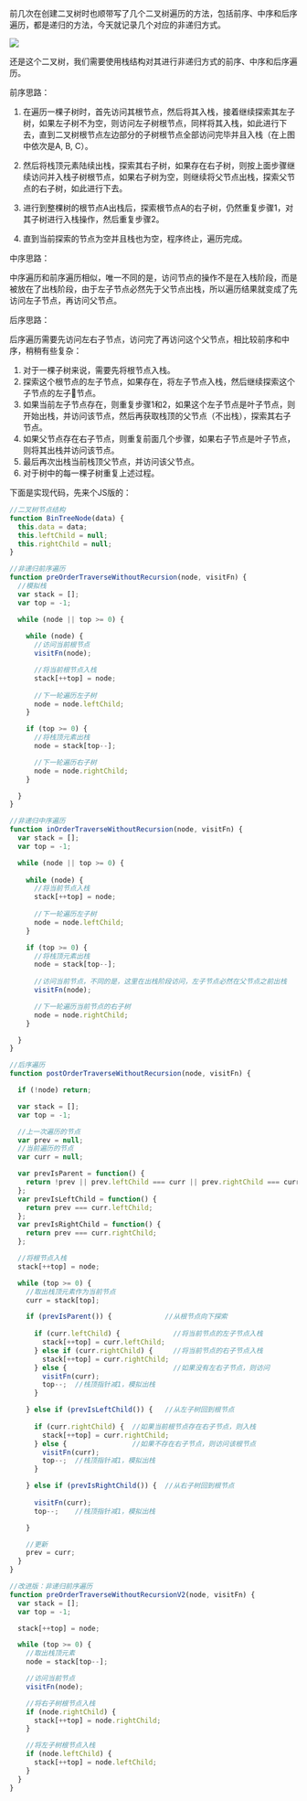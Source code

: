 前几次在创建二叉树时也顺带写了几个二叉树遍历的方法，包括前序、中序和后序遍历，都是递归的方法，今天就记录几个对应的非递归方式。

![](http://img.blog.csdn.net/20160720132333909)

还是这个二叉树，我们需要使用栈结构对其进行非递归方式的前序、中序和后序遍历。

前序思路：

1. 在遍历一棵子树时，首先访问其根节点，然后将其入栈，接着继续探索其左子树，如果左子树不为空，则访问左子树根节点，同样将其入栈，如此进行下去，直到二叉树根节点左边部分的子树根节点全部访问完毕并且入栈（在上图中依次是A, B, C）。

2. 然后将栈顶元素陆续出栈，探索其右子树，如果存在右子树，则按上面步骤继续访问并入栈子树根节点，如果右子树为空，则继续将父节点出栈，探索父节点的右子树，如此进行下去。

3. 进行到整棵树的根节点A出栈后，探索根节点A的右子树，仍然重复步骤1，对其子树进行入栈操作，然后重复步骤2。

4. 直到当前探索的节点为空并且栈也为空，程序终止，遍历完成。

中序思路：

中序遍历和前序遍历相似，唯一不同的是，访问节点的操作不是在入栈阶段，而是被放在了出栈阶段，由于左子节点必然先于父节点出栈，所以遍历结果就变成了先访问左子节点，再访问父节点。

后序思路：

后序遍历需要先访问左右子节点，访问完了再访问这个父节点，相比较前序和中序，稍稍有些复杂：

1. 对于一棵子树来说，需要先将根节点入栈。
2. 探索这个根节点的左子节点，如果存在，将左子节点入栈，然后继续探索这个子节点的左子节点。
3. 如果当前左子节点存在，则重复步骤1和2，如果这个左子节点是叶子节点，则开始出栈，并访问该节点，然后再获取栈顶的父节点（不出栈），探索其右子节点。
4. 如果父节点存在右子节点，则重复前面几个步骤，如果右子节点是叶子节点，则将其出栈并访问该节点。
5. 最后再次出栈当前栈顶父节点，并访问该父节点。
6. 对于树中的每一棵子树重复上述过程。


下面是实现代码，先来个JS版的：

```js
//二叉树节点结构
function BinTreeNode(data) {
  this.data = data;
  this.leftChild = null;
  this.rightChild = null;
}

//非递归前序遍历
function preOrderTraverseWithoutRecursion(node, visitFn) {
  //模拟栈
  var stack = [];
  var top = -1;

  while (node || top >= 0) {
    
    while (node) {
      //访问当前根节点
      visitFn(node);

      //将当前根节点入栈
      stack[++top] = node;
      
      //下一轮遍历左子树
      node = node.leftChild;
    }

    if (top >= 0) {
      //将栈顶元素出栈
      node = stack[top--];

      //下一轮遍历右子树
      node = node.rightChild;
    }

  }
}

//非递归中序遍历
function inOrderTraverseWithoutRecursion(node, visitFn) {
  var stack = [];
  var top = -1;

  while (node || top >= 0) {
    
    while (node) {
      //将当前节点入栈
      stack[++top] = node;
      
      //下一轮遍历左子树
      node = node.leftChild;
    }

    if (top >= 0) {
      //将栈顶元素出栈
      node = stack[top--];
      
      //访问当前节点，不同的是，这里在出栈阶段访问，左子节点必然在父节点之前出栈
      visitFn(node);

      //下一轮遍历当前节点的右子树
      node = node.rightChild;
    }

  }
}

//后序遍历
function postOrderTraverseWithoutRecursion(node, visitFn) {

  if (!node) return;

  var stack = [];
  var top = -1;

  //上一次遍历的节点
  var prev = null;
  //当前遍历的节点
  var curr = null;

  var prevIsParent = function() {
    return !prev || prev.leftChild === curr || prev.rightChild === curr;
  };
  var prevIsLeftChild = function() {
    return prev === curr.leftChild;
  };
  var prevIsRightChild = function() {
    return prev === curr.rightChild;
  };

  //将根节点入栈
  stack[++top] = node;

  while (top >= 0) {
    //取出栈顶元素作为当前节点
    curr = stack[top];

    if (prevIsParent()) {             //从根节点向下探索
      
      if (curr.leftChild) {             //将当前节点的左子节点入栈
        stack[++top] = curr.leftChild;
      } else if (curr.rightChild) {     //将当前节点的右子节点入栈
        stack[++top] = curr.rightChild;
      } else {                          //如果没有左右子节点，则访问
        visitFn(curr);
        top--;  //栈顶指针减1，模拟出栈
      }

    } else if (prevIsLeftChild()) {   //从左子树回到根节点
      
      if (curr.rightChild) {  //如果当前根节点存在右子节点，则入栈
        stack[++top] = curr.rightChild;
      } else {                //如果不存在右子节点，则访问该根节点
        visitFn(curr);
        top--;  //栈顶指针减1，模拟出栈
      }

    } else if (prevIsRightChild()) {  //从右子树回到根节点
      
      visitFn(curr);
      top--;    //栈顶指针减1，模拟出栈

    }

    //更新
    prev = curr;
  }
}

//改进版：非递归前序遍历
function preOrderTraverseWithoutRecursionV2(node, visitFn) {
  var stack = [];
  var top = -1;

  stack[++top] = node;

  while (top >= 0) {
    //取出栈顶元素
    node = stack[top--];

    //访问当前节点
    visitFn(node);

    //将右子树根节点入栈
    if (node.rightChild) {
      stack[++top] = node.rightChild;
    }

    //将左子树根节点入栈
    if (node.leftChild) {
      stack[++top] = node.leftChild;
    }
  }
}
```
